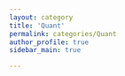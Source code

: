 ```yaml
---
layout: category
title: 'Quant'
permalink: categories/Quant
author_profile: true
sidebar_main: true

---
```


